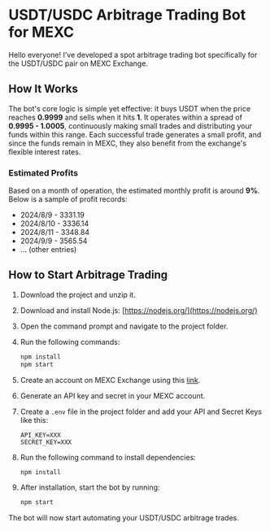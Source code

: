 # USDT/USDC Arbitrage Trading Bot for MEXC

Hello everyone! I’ve developed a spot arbitrage trading bot specifically for the USDT/USDC pair on MEXC Exchange.

## How It Works

The bot's core logic is simple yet effective: it buys USDT when the price reaches **0.9999** and sells when it hits **1**. It operates within a spread of **0.9995 - 1.0005**, continuously making small trades and distributing your funds within this range. Each successful trade generates a small profit, and since the funds remain in MEXC, they also benefit from the exchange's flexible interest rates.

### Estimated Profits

Based on a month of operation, the estimated monthly profit is around **9%**. Below is a sample of profit records:

- 2024/8/9 - 3331.19
- 2024/8/10 - 3336.14
- 2024/8/11 - 3348.84
- 2024/9/9 - 3565.54
- ... (other entries)

## How to Start Arbitrage Trading

1. Download the project and unzip it.
2. Download and install Node.js: [https://nodejs.org/](https://nodejs.org/)
3. Open the command prompt and navigate to the project folder.
4. Run the following commands:

   ```bash
   npm install
   npm start
   ```

5. Create an account on MEXC Exchange using this [link](https://www.mexc.com/register?inviteCode=1iKXW).
6. Generate an API key and secret in your MEXC account.
7. Create a `.env` file in the project folder and add your API and Secret Keys like this:

   ```plaintext
   API_KEY=XXX
   SECRET_KEY=XXX
   ```

8. Run the following command to install dependencies:

   ```bash
   npm install
   ```

9. After installation, start the bot by running:

   ```bash
   npm start
   ```

The bot will now start automating your USDT/USDC arbitrage trades.
